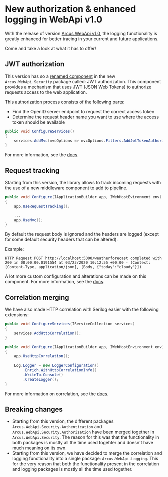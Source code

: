 # New authorization & enhanced logging in WebApi v1.0

With the release of version [Arcus WebApi v1.0](https://github.com/arcus-azure/arcus.webapi/releases/tag/v1.0.1), the logging functionality is greatly enhanced for better tracing in your current and future applications.

Come and take a look at what it has to offer!

## JWT authorization

This version has so a [renamed component](https://github.com/arcus-azure/arcus.webapi/issues/149) in the new `Arcus.WebApi.Security` package called: JWT authorization.
This component provides a mechanism that uses JWT (JSON Web Tokens) to authorize requests access to the web application.

This authorization process consists of the following parts:
* Find the OpenID server endpoint to request the correct access token
* Determine the request header name you want to use where the access token should be available

```csharp
public void ConfigureServices()
{
    services.AddMvc(mvcOptions => mvcOptions.Filters.AddJwtTokenAuthorization());
}
```

For more information, see the [docs](https://webapi.arcus-azure.net/features/security/auth/jwt).

## Request tracking

Starting from this version, the library allows to track incoming requests with the use of a new middleware component to add to pipeline.

```csharp
public void Configure(IApplicationBuilder app, IWebHostEvironment env)
{
    app.UseRequestTracking();

    ...
    app.UseMvc();
}
```

By default the request body is ignored and the headers are logged (except for some default security headers that can be altered).

Example:

`HTTP Request POST http://localhost:5000/weatherforecast completed with 200 in 00:00:00.0191554 at 03/23/2020 10:12:55 +00:00 - (Context: [Content-Type, application/json], [Body, {"today":"cloudy"}])`

A lot more custom configuration and alterations can be made on this component.
For more information, see the [docs](https://webapi.arcus-azure.net/features/logging#logging-incoming-requests).

## Correlation merging

We have also made HTTP correlation with Serilog easier with the following extensions:

```csharp
public void ConfigureServices(IServiceCollection services)
{
    services.AddHttpCorrelation();
}

public void Configure(IApplicationBuilder app, IWebHostEnvironment env)
{
    app.UseHttpCorrelation();
    
    Log.Logger = new LoggerConfiguration()
        .Enrich.WithHttpCorrelationInfo()
        .WriteTo.Console()
        .CreateLogger();
}
```

For more information on correlation, see the [docs](https://webapi.arcus-azure.net/features/correlation).

## Breaking changes

* Starting from this version, the different packages `Arcus.WebApi.Security.Authentication` and `Arcus.WebApi.Security.Authorization` have been merged together in `Arcus.WebApi.Security`.
The reason for this was that the functionality in both packages is mostly all the time used togehter and doesn't have much meaning on its own.
* Starting from this version, we have decided to merge the correlation and logging functionality into a single package: `Arcus.WebApi.Logging`.
This for the very reason that both the functionality present in the correlation and logging packages is mostly all the time used together.
